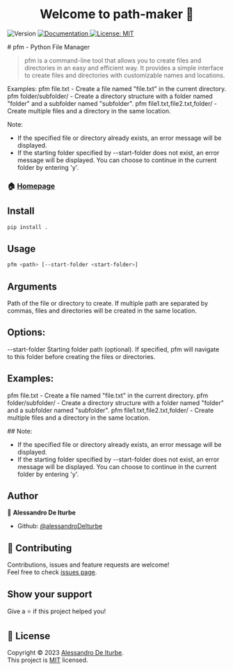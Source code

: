 <h1 align="center">Welcome to path-maker 👋</h1>
<p>
  <img alt="Version" src="https://img.shields.io/badge/version-1.1-blue.svg?cacheSeconds=2592000" />
  <a href="https://github.com/alessandroDeIturbe/path-maker/wiki" target="_blank">
    <img alt="Documentation" src="https://img.shields.io/badge/documentation-yes-brightgreen.svg" />
  </a>
  <a href="https://github.com/alessandroDeIturbe/path-maker/blob/main/LICENSE" target="_blank">
    <img alt="License: MIT" src="https://img.shields.io/badge/License-MIT-yellow.svg" />
  </a>
</p>

# pfm - Python File Manager

> pfm is a command-line tool that allows you to create files and directories in an easy and efficient way. It provides a simple interface to create files and directories with customizable names and locations.

Examples:
  pfm file.txt                      - Create a file named "file.txt" in the current directory.
  pfm folder/subfolder/             - Create a directory structure with a folder named "folder" and a subfolder named "subfolder".
  pfm file1.txt,file2.txt,folder/   - Create multiple files and a directory in the same location.

Note:
  - If the specified file or directory already exists, an error message will be displayed.
  - If the starting folder specified by --start-folder does not exist, an error message will be displayed. You can choose to continue in the current folder by entering 'y'.


### 🏠 [Homepage](https://github.com/alessandroDeIturbe/path-maker)

## Install

  ```sh
  pip install .
  ```

## Usage

  ```sh
  pfm <path> [--start-folder <start-folder>]
  ```

## Arguments

  <path>                Path of the file or directory to create. If multiple path are separated by commas, files and directories will be created in the same location.

## Options:

  --start-folder <start-folder>         Starting folder path (optional). If specified, pfm will navigate to this folder before creating the files or directories.

## Examples:

  pfm file.txt                      - Create a file named "file.txt" in the current directory.
  pfm folder/subfolder/             - Create a directory structure with a folder named "folder" and a subfolder named "subfolder".
  pfm file1.txt,file2.txt,folder/   - Create multiple files and a directory in the same location.

## Note:

  - If the specified file or directory already exists, an error message will be displayed.
  - If the starting folder specified by --start-folder does not exist, an error message will be displayed. You can choose to continue in the current folder by entering 'y'.



## Author

👤 **Alessandro De Iturbe**

- Github: [@alessandroDeIturbe](https://github.com/alessandroDeIturbe)

## 🤝 Contributing

Contributions, issues and feature requests are welcome!<br />Feel free to check [issues page](https://github.com/alessandroDeIturbe/path-maker/issues).

## Show your support

Give a ⭐️ if this project helped you!

## 📝 License

Copyright © 2023 [Alessandro De Iturbe](https://github.com/alessandroDeIturbe).<br />
This project is [MIT](https://github.com/alessandroDeIturbe/path-maker/blob/main/LICENSE) licensed.
